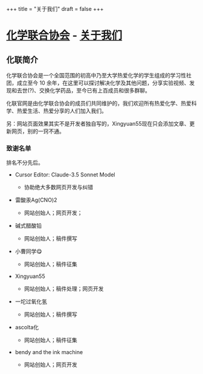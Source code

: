 +++
title = "关于我们"
draft = false
+++

# [化学联合协会](/) - [关于我们](#)

## 化联简介

化学联合协会是一个全国范围的初高中乃至大学热爱化学的学生组成的学习性社团，成立至今 10 余年，在这里可以探讨解决化学及其他问题，分享实验视频、发现和去世(?)、交换化学药品，至今已有上百成员和很多群聊。

化联官网是由化学联合协会的成员们共同维护的，我们欢迎所有热爱化学、热爱科学、热爱生活、热爱分享的人们加入我们。


另：网站页面效果其实不是开发者独自写的，Xingyuan55现在只会添加文章、更新网页，别的一窍不通。

### 致谢名单

排名不分先后。

- Cursor Editor: Claude-3.5 Sonnet Model
    - 协助绝大多数网页开发与纠错

- 雷酸汞Ag(CNO)2
    - 网站创始人；网页开发；

- 碱式醋酸铅
    - 网站创始人；稿件撰写

- 小曹同学😋
    - 网站创始人；稿件征集

- Xingyuan55
    - 网站创始人；稿件处理；网页开发

- 一坨过氧化氢
    - 网站创始人；稿件撰写

- ascolta化
    - 网站创始人；稿件征集

- bendy and the ink machine
    - 网站创始人；网页开发
    
    
